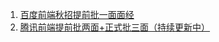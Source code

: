 1. [百度前端秋招提前批一面面经](https://www.nowcoder.com/discuss/208841)
2. [腾讯前端提前批两面+正式批三面（持续更新中）](https://www.nowcoder.com/discuss/120047?type=2&order=0&pos=76&page=1)
